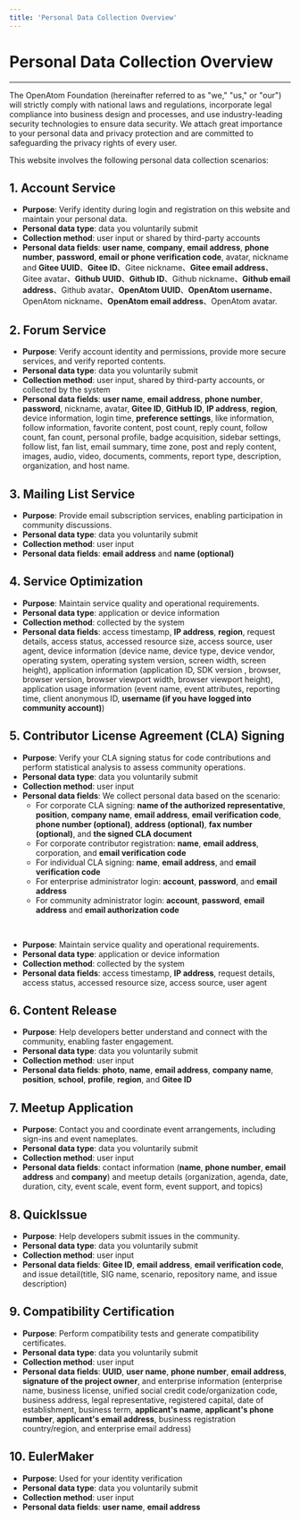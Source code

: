 ```yaml
---
title: 'Personal Data Collection Overview'
---
```


<div class='markdown markdown-statement'>

# Personal Data Collection Overview

<hr/>

The OpenAtom Foundation (hereinafter referred to as "we," "us," or "our") will strictly comply with national laws and regulations, incorporate legal compliance into business design and processes, and use industry-leading security technologies to ensure data security. We attach great importance to your personal data and privacy protection and are committed to safeguarding the privacy rights of every user.

This website involves the following personal data collection scenarios:

## 1. Account Service

- **Purpose**: Verify identity during login and registration on this website and maintain your personal data.
- **Personal data type**: data you voluntarily submit
- **Collection method**: user input or shared by third-party accounts
- **Personal data fields**: **user name**, **company**, **email address**, **phone number**, **password**, **email or phone verification code**, avatar, nickname and **Gitee UUID**、**Gitee ID**、Gitee nickname、**Gitee email address**、Gitee avatar、**Github UUID**、**Github ID**、Github nickname、**Github email address**、Github avatar、**OpenAtom UUID**、**OpenAtom username**、OpenAtom nickname、**OpenAtom email address**、OpenAtom avatar.

## 2. Forum Service

- **Purpose**: Verify account identity and permissions, provide more secure services, and verify reported contents.
- **Personal data type**: data you voluntarily submit
- **Collection method**: user input, shared by third-party accounts, or collected by the system
- **Personal data fields**: **user name**, **email address**, **phone number**, **password**, nickname, avatar, **Gitee ID**, **GitHub ID**, **IP address**, **region**, device information, login time, **preference settings**, like information, follow information, favorite content, post count, reply count, follow count, fan count, personal profile, badge acquisition, sidebar settings, follow list, fan list, email summary, time zone, post and reply content, images, audio, video, documents, comments, report type, description, organization, and host name.

## 3. Mailing List Service

- **Purpose**: Provide email subscription services, enabling participation in community discussions.
- **Personal data type**: data you voluntarily submit
- **Collection method**: user input
- **Personal data fields**: **email address** and **name (optional)**

## 4. Service Optimization

- **Purpose**: Maintain service quality and operational requirements.
- **Personal data type**: application or device information
- **Collection method**: collected by the system
- **Personal data fields**: access timestamp, **IP address**, **region**, request details, access status, accessed resource size, access source, user agent, device information (device name, device type, device vendor, operating system, operating system version, screen width, screen height), application information (application ID, SDK version , browser, browser version, browser viewport width, browser viewport height), application usage information (event name, event attributes, reporting time, client anonymous ID, **username (if you have logged into community account)**)

## 5. Contributor License Agreement (CLA) Signing

- **Purpose**: Verify your CLA signing status for code contributions and perform statistical analysis to assess community operations.
- **Personal data type**: data you voluntarily submit
- **Collection method**: user input
- **Personal data fields**: We collect personal data based on the scenario:
  - For corporate CLA signing: **name of the authorized representative**, **position**, **company name**, **email address**, **email verification code**, **phone number (optional)**, **address (optional)**, **fax number (optional)**, and **the signed CLA document**
  - For corporate contributor registration: **name**, **email address**, corporation, and **email verification code**
  - For individual CLA signing: **name**, **email address**, and **email verification code**
  - For enterprise administrator login: **account**, **password**, and **email address**
  - For community administrator login: **account**, **password**, **email address** and **email authorization code**

<br/>

- **Purpose**: Maintain service quality and operational requirements.
- **Personal data type**: application or device information
- **Collection method**: collected by the system
- **Personal data fields**: access timestamp, **IP address**, request details, access status, accessed resource size, access source, user agent

## 6. Content Release

- **Purpose**: Help developers better understand and connect with the community, enabling faster engagement.
- **Personal data type**: data you voluntarily submit
- **Collection method**: user input
- **Personal data fields**: **photo**, **name**, **email address**, **company name**, **position**, **school**, **profile**, **region**, and **Gitee ID**

## 7. Meetup Application

- **Purpose**: Contact you and coordinate event arrangements, including sign-ins and event nameplates.
- **Personal data type**: data you voluntarily submit
- **Collection method**: user input
- **Personal data fields**: contact information (**name**, **phone number**, **email address** and **company**) and meetup details (organization, agenda, date, duration, city, event scale, event form, event support, and topics)

## 8. QuickIssue

- **Purpose**: Help developers submit issues in the community.
- **Personal data type**: data you voluntarily submit
- **Collection method**: user input
- **Personal data fields**: **Gitee ID**, **email address**, **email verification code**, and issue detail(title, SIG name, scenario, repository name, and issue description)

## 9. Compatibility Certification

- **Purpose**: Perform compatibility tests and generate compatibility certificates.
- **Personal data type**: data you voluntarily submit
- **Collection method**: user input
- **Personal data fields**: **UUID**, **user name**, **phone number**, **email address**, **signature of the project owner**, and enterprise information (enterprise name, business license, unified social credit code/organization code, business address, legal representative, registered capital, date of establishment, business term, **applicant's name**, **applicant's phone number**, **applicant's email address**, business registration country/region, and enterprise email address)

## 10. EulerMaker

- **Purpose**: Used for your identity verification
- **Personal data type**: data you voluntarily submit
- **Collection method**: user input
- **Personal data fields**: **user name**, **email address**

</div>
